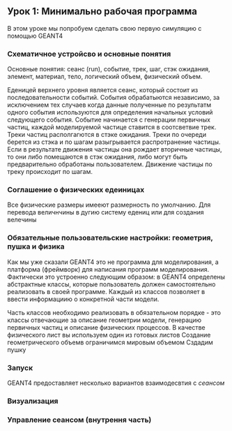 ## Урок 1: Минимально рабочая программа
В этом уроке мы попробуем сделать свою первую симуляцию с помощью GEANT4

### Схематичное устройсво и основные понятия
Основные понятия: сеанс (run), событие, трек, шаг, стэк ожидания, элемент, материал, тело, логический объем, физический объем.

Еденицей верхнего уровня является сеанс, который состоит из последовательности событий. События обрабатыются независимо, за исключением тех случаев когда данные полученные по результатм одного события используются для определения начальных условий следующего события. Событие начинается с генерации первичных частиц, каждой моделируемой частице ставится в соотсветвие трек. Треки частиц располгагются в стэке ожидания. Треки по очереди берется из стэка и по шагам разыгрывается распротранение частицы. Если в результате движения частицы она рождает вторичные частицы, то они либо помещаются в стэк ожидания, либо могут быть предварительно обработаны пользователем.  Движение частицы по треку происходит по шагам.

### Соглашение о физических едеиницах
Все физические размеры имееют размерность по умолчанию. Для перевода величнчины в дугию систему едениц или для создания велечины

### Обязательные пользовательские настройки: геометрия, пушка и физика
Как мы уже сказали GEANT4 это не программа для моделирования, а платформа (фреймворк) для написания программ моделирования. Фактически это устроенно следующим образом: в GEANT4 определены абстрактные классы, которые пользователь должен самостоятельно реализовать в своей программе. Каждый из классов позволяет в ввести информациию о конкретной части модели.

Часть классов необходимо реализовать в обязательном порядке - это классы отвечающие за описание геометрии модели, генерацию первичных частиц и описание физических процессов. 
В качестве физического лист вы используем один из готовых листов
Создание геометрического объемв ограничимся мировым объемом
Сздадим пушку



### Запуск
GEANT4 предоставляет несколько вариантов взаимодесвтия с _сеансом_
### Визуализация

### Управление сеансом (внутрення часть)